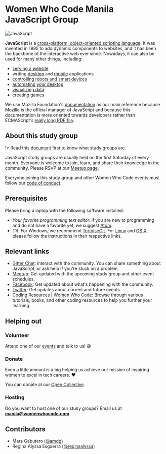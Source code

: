 # Women Who Code Manila JavaScript Group

![JavaScript](./_media/logo-javascript.png)

**JavaScript** is a [cross-platform, object-oriented scripting language](https://developer.mozilla.org/en-US/docs/Web/JavaScript/Guide/Introduction). It was invented in 1995 to add dynamic components to websites, and it has been the backbone of the interactive web ever since. Nowadays, it can also be used for many other things, including:

- [serving a website](https://nodejs.org/en/)
- writing [desktop](https://electronjs.org/) and [mobile](https://phonegap.com/) applications
- [controlling robots and smart devices](https://cylonjs.com/)
- [automating your desktop](http://robotjs.io/)
- [visualizing data](https://d3js.org/)
- [creating games](https://www.babylonjs.com/)

We use Mozilla Foundation's [documentation](https://developer.mozilla.org/bm/docs/Web/JavaScript) as our main reference because Mozilla is the official manager of JavaScript and because this documentation is more oriented towards developers rather than ECMAScript's [really long PDF file](http://www.ecma-international.org/publications/files/ECMA-ST/ECMA-262.pdf).

## About this study group

!> Read this [document](wwcodemanila/study_groups.md) first to know what study groups are.

JavaScript study groups are usually held on the first Saturday of every month. Everyone is welcome to join, learn, and share their knowledge in the community. Please RSVP at our [Meetup page](https://www.meetup.com/Women-Who-Code-Manila/). 

Everyone joining this study group and other Women Who Code events must follow our [code of conduct](wwcodemanila/code_of_conduct.md).

## Prerequisites

Please bring a laptop with the following software installed:

- *Your favorite programming text editor.* If you are new to programming and do not have a favorite yet, we suggest [Atom](https://atom.io).
- *Git.* For Windows, we recommend [TortoiseGit](https://tortoisegit.org/). For [Linux](https://git-scm.com/download/linux) and [OS X](https://www.atlassian.com/git/tutorials/install-git#mac-os-x), please follow the instructions in their respective links.

## Relevant links

- [Gitter Chat](https://gitter.im/WWCodeManila/JavaScript): Interact with the community. You can share something about JavaScript, or ask help if you're stuck on a problem.
- [Meetup](https://bit.ly/wwcodemanilameetups): Get updated with the upcoming study group and other event schedules.
- [Facebook](https://facebook.com/wwcodemanila): Get updated about what's happening with the community.
- [Twitter](https://twitter.com/wwcodemanila): Get updates about current and future events.
- [Coding Resources | Women Who Code](https://www.womenwhocode.com/resources): Browse through various tutorials, books, and other coding resources to help you further your learning.

## Helping out

### Volunteer

Attend one of our [events](https://bit.ly/wwcodemanilameetups) and talk to us! :smile:

### Donate

Even a little amount is a big helping us achieve our mission of inspiring women to excel in tech careers. :heart:

You can donate at our [Open Collective](https://opencollective.com/wwcodemanila).

### Hosting

Do you want to host one of our study groups? Email us at **manila@womenwhocode.com**.

## Contributors

- Mars Gabutero ([@amdg](https://github.com/amdg))
- Regina Alyssa Esguerra ([@reginaalyssa](https://github.com/reginaalyssa01809))
